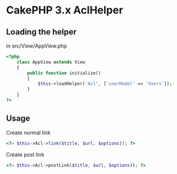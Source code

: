 CakePHP 3.x AclHelper
=======================

Loading the helper
------------
in src/View/AppView.php
```php
<?php
	class AppView extends View
	{
		public function initialize()
		{
			$this->loadHelper('Acl', ['userModel' => 'Users']);
		}
	}
?>
```

Usage
------------
Create normal link
```php
<?= $this->Acl->link($title, $url, $options)); ?>
```

Create post link
```php
<?= $this->Acl->postLink($title, $url, $options)); ?>
```
